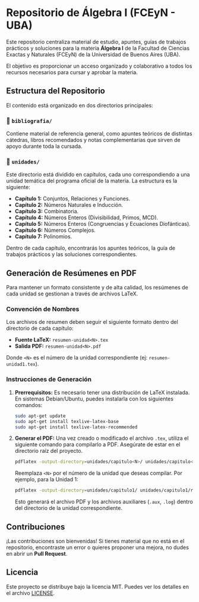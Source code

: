# Repositorio de Álgebra I (FCEyN - UBA)

Este repositorio centraliza material de estudio, apuntes, guías de trabajos prácticos y soluciones para la materia **Álgebra I** de la Facultad de Ciencias Exactas y Naturales (FCEyN) de la Universidad de Buenos Aires (UBA).

El objetivo es proporcionar un acceso organizado y colaborativo a todos los recursos necesarios para cursar y aprobar la materia.

## Estructura del Repositorio

El contenido está organizado en dos directorios principales:

### 📁 `bibliografia/`

Contiene material de referencia general, como apuntes teóricos de distintas cátedras, libros recomendados y notas complementarias que sirven de apoyo durante toda la cursada.

### 📁 `unidades/`

Este directorio está dividido en capítulos, cada uno correspondiendo a una unidad temática del programa oficial de la materia. La estructura es la siguiente:

-   **Capítulo 1:** Conjuntos, Relaciones y Funciones.
-   **Capítulo 2:** Números Naturales e Inducción.
-   **Capítulo 3:** Combinatoria.
-   **Capítulo 4:** Números Enteros (Divisibilidad, Primos, MCD).
-   **Capítulo 5:** Números Enteros (Congruencias y Ecuaciones Diofánticas).
-   **Capítulo 6:** Números Complejos.
-   **Capítulo 7:** Polinomios.

Dentro de cada capítulo, encontrarás los apuntes teóricos, la guía de trabajos prácticos y las soluciones correspondientes.

## Generación de Resúmenes en PDF

Para mantener un formato consistente y de alta calidad, los resúmenes de cada unidad se gestionan a través de archivos LaTeX.

### Convención de Nombres

Los archivos de resumen deben seguir el siguiente formato dentro del directorio de cada capítulo:

-   **Fuente LaTeX:** `resumen-unidad<N>.tex`
-   **Salida PDF:** `resumen-unidad<N>.pdf`

Donde `<N>` es el número de la unidad correspondiente (ej: `resumen-unidad1.tex`).

### Instrucciones de Generación

1.  **Prerrequisitos:** Es necesario tener una distribución de LaTeX instalada. En sistemas Debian/Ubuntu, puedes instalarla con los siguientes comandos:
    ```bash
    sudo apt-get update
    sudo apt-get install texlive-latex-base
    sudo apt-get install texlive-latex-recommended
    ```

2.  **Generar el PDF:** Una vez creado o modificado el archivo `.tex`, utiliza el siguiente comando para compilarlo a PDF. Asegúrate de estar en el directorio raíz del proyecto.

    ```bash
    pdflatex -output-directory=unidades/capitulo<N>/ unidades/capitulo<N>/resumen-unidad<N>.tex
    ```
    Reemplaza `<N>` por el número de la unidad que deseas compilar. Por ejemplo, para la Unidad 1:
    ```bash
    pdflatex -output-directory=unidades/capitulo1/ unidades/capitulo1/resumen-unidad1.tex
    ```
    Esto generará el archivo PDF y los archivos auxiliares (`.aux`, `.log`) dentro del directorio de la unidad correspondiente.

## Contribuciones

¡Las contribuciones son bienvenidas! Si tienes material que no está en el repositorio, encontraste un error o quieres proponer una mejora, no dudes en abrir un **Pull Request**.

## Licencia

Este proyecto se distribuye bajo la licencia MIT. Puedes ver los detalles en el archivo [LICENSE](LICENSE).
